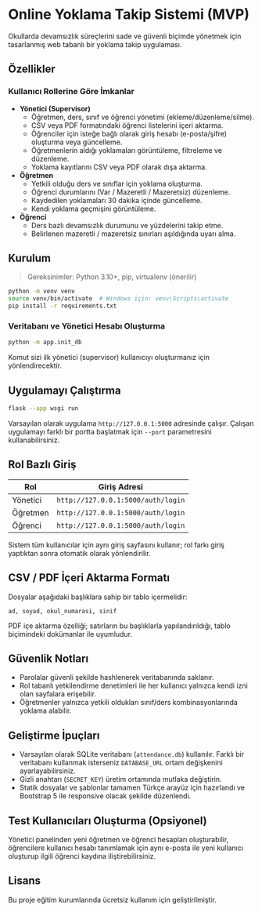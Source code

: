 # Online Yoklama Takip Sistemi (MVP)

Okullarda devamsızlık süreçlerini sade ve güvenli biçimde yönetmek için tasarlanmış web tabanlı bir yoklama takip uygulaması.

## Özellikler

### Kullanıcı Rollerine Göre İmkanlar

- **Yönetici (Supervisor)**
  - Öğretmen, ders, sınıf ve öğrenci yönetimi (ekleme/düzenleme/silme).
  - CSV veya PDF formatındaki öğrenci listelerini içeri aktarma.
  - Öğrenciler için isteğe bağlı olarak giriş hesabı (e-posta/şifre) oluşturma veya güncelleme.
  - Öğretmenlerin aldığı yoklamaları görüntüleme, filtreleme ve düzenleme.
  - Yoklama kayıtlarını CSV veya PDF olarak dışa aktarma.
- **Öğretmen**
  - Yetkili olduğu ders ve sınıflar için yoklama oluşturma.
  - Öğrenci durumlarını (Var / Mazeretli / Mazeretsiz) düzenleme.
  - Kaydedilen yoklamaları 30 dakika içinde güncelleme.
  - Kendi yoklama geçmişini görüntüleme.
- **Öğrenci**
  - Ders bazlı devamsızlık durumunu ve yüzdelerini takip etme.
  - Belirlenen mazeretli / mazeretsiz sınırları aşıldığında uyarı alma.

## Kurulum

> Gereksinimler: Python 3.10+, pip, virtualenv (önerilir)

```bash
python -m venv venv
source venv/bin/activate  # Windows için: venv\Scripts\activate
pip install -r requirements.txt
```

### Veritabanı ve Yönetici Hesabı Oluşturma

```bash
python -m app.init_db
```

Komut sizi ilk yönetici (supervisor) kullanıcıyı oluşturmanız için yönlendirecektir.

## Uygulamayı Çalıştırma

```bash
flask --app wsgi run
```

Varsayılan olarak uygulama `http://127.0.0.1:5000` adresinde çalışır. Çalışan uygulamayı farklı bir portta başlatmak için `--port` parametresini kullanabilirsiniz.

## Rol Bazlı Giriş

| Rol | Giriş Adresi |
| --- | --- |
| Yönetici | `http://127.0.0.1:5000/auth/login` |
| Öğretmen | `http://127.0.0.1:5000/auth/login` |
| Öğrenci | `http://127.0.0.1:5000/auth/login` |

Sistem tüm kullanıcılar için aynı giriş sayfasını kullanır; rol farkı giriş yaptıktan sonra otomatik olarak yönlendirilir.

## CSV / PDF İçeri Aktarma Formatı

Dosyalar aşağıdaki başlıklara sahip bir tablo içermelidir:

```
ad, soyad, okul_numarasi, sinif
```

PDF içe aktarma özelliği; satırların bu başlıklarla yapılandırıldığı, tablo biçimindeki dokümanlar ile uyumludur.

## Güvenlik Notları

- Parolalar güvenli şekilde hashlenerek veritabanında saklanır.
- Rol tabanlı yetkilendirme denetimleri ile her kullanıcı yalnızca kendi izni olan sayfalara erişebilir.
- Öğretmenler yalnızca yetkili oldukları sınıf/ders kombinasyonlarında yoklama alabilir.

## Geliştirme İpuçları

- Varsayılan olarak SQLite veritabanı (`attendance.db`) kullanılır. Farklı bir veritabanı kullanmak isterseniz `DATABASE_URL` ortam değişkenini ayarlayabilirsiniz.
- Gizli anahtarı (`SECRET_KEY`) üretim ortamında mutlaka değiştirin.
- Statik dosyalar ve şablonlar tamamen Türkçe arayüz için hazırlandı ve Bootstrap 5 ile responsive olacak şekilde düzenlendi.

## Test Kullanıcıları Oluşturma (Opsiyonel)

Yönetici panelinden yeni öğretmen ve öğrenci hesapları oluşturabilir, öğrencilere kullanıcı hesabı tanımlamak için aynı e-posta ile yeni kullanıcı oluşturup ilgili öğrenci kaydına iliştirebilirsiniz.

## Lisans

Bu proje eğitim kurumlarında ücretsiz kullanım için geliştirilmiştir.

